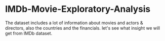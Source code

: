 # IMDb-Movie-Exploratory-Analysis
The dataset includes a lot of information about movies and actors &amp; directors, also the countries and the financials. let's see what insight we will get from IMDb dataset.
